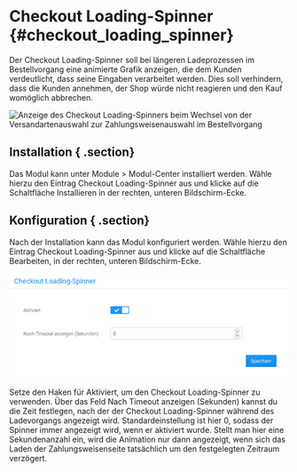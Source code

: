 # Checkout Loading-Spinner {#checkout_loading_spinner}

Der Checkout Loading-Spinner soll bei längeren Ladeprozessen im Bestellvorgang eine animierte Grafik anzeigen, die dem Kunden verdeutlicht, dass seine Eingaben verarbeitet werden. Dies soll verhindern, dass die Kunden annehmen, der Shop würde nicht reagieren und den Kauf womöglich abbrechen.

![](Bilder/checkout_loading_spinner/20190410_003.png "Anzeige des Checkout Loading-Spinners beim Wechsel von der
      Versandartenauswahl zur Zahlungsweisenauswahl im Bestellvorgang")

## Installation { .section}

Das Modul kann unter Module \> Modul-Center installiert werden. Wähle hierzu den Eintrag Checkout Loading-Spinner aus und klicke auf die Schaltfläche Installieren in der rechten, unteren Bildschirm-Ecke.

## Konfiguration { .section}

Nach der Installation kann das Modul konfiguriert werden. Wähle hierzu den Eintrag Checkout Loading-Spinner aus und klicke auf die Schaltfläche Bearbeiten, in der rechten, unteren Bildschirm-Ecke.

![](Bilder/checkout_loading_spinner/20190410_004.png "Konfiguration des Checkout Loading-Spinners")

Setze den Haken für Aktiviert, um den Checkout Loading-Spinner zu verwenden. Über das Feld Nach Timeout anzeigen \(Sekunden\) kannst du die Zeit festlegen, nach der der Checkout Loading-Spinner während des Ladevorgangs angezeigt wird. Standardeinstellung ist hier 0, sodass der Spinner immer angezeigt wird, wenn er aktiviert wurde. Stellt man hier eine Sekundenanzahl ein, wird die Animation nur dann angezeigt, wenn sich das Laden der Zahlungsweisenseite tatsächlich um den festgelegten Zeitraum verzögert.




